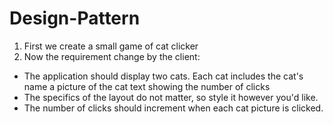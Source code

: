 # Design-Pattern

1. First we create a small game of cat clicker
2. Now the requirement change by the client:
  - The application should display two cats. Each cat includes the cat's name a picture of the cat text showing the number of clicks
  - The specifics of the layout do not matter, so style it however you'd like.
  - The number of clicks should increment when each cat picture is clicked.